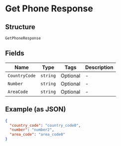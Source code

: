 
# Get Phone Response

## Structure

`GetPhoneResponse`

## Fields

| Name | Type | Tags | Description |
|  --- | --- | --- | --- |
| `CountryCode` | `string` | Optional | - |
| `Number` | `string` | Optional | - |
| `AreaCode` | `string` | Optional | - |

## Example (as JSON)

```json
{
  "country_code": "country_code0",
  "number": "number2",
  "area_code": "area_code0"
}
```

